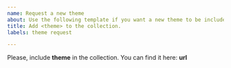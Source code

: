 ```yaml
---
name: Request a new theme
about: Use the following template if you want a new theme to be included in the collection.
title: Add <theme> to the collection.
labels: theme request

---
```


Please, include **theme** in the collection. You can find it here: **url**

